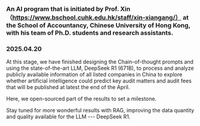 ### An AI program that is initiated by Prof. Xin （https://www.bschool.cuhk.edu.hk/staff/xin-xiangang/） at the School of Accountancy, Chinese University of Hong Kong, with his team of Ph.D. students and research assistants.

### 2025.04.20
At this stage, we have finished designing the Chain-of-thought prompts and using the state-of-the-art LLM, DeepSeek R1 (671B), to process and analyze publicly available information of all listed companies in China to explore whether artificial intelligence could predict key audit matters and audit fees that will be published at latest the end of the April.

Here, we open-sourced part of the results to set a milestone. 

Stay tuned for more wonderful results with RAG, improving the data quantity and quality available for the LLM --- DeepSeek R1.

